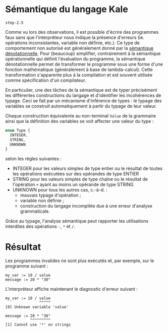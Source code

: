 
# Sémantique du langage Kale

`step-2.5`

Comme vu lors des observations, il est possible d'écrire des programmes faux sans que l'interpréteur nous indique la présence d'erreurs
(ie. opérations inconsistantes, variable non définie, etc.). Ce type de comportement non autorisé est généralement donné
par la [sémantique dénotationnelle](https://en.wikipedia.org/wiki/Denotational_semantics). Pour (beaucoup) simplifier,
contrairement à la sémantique opérationnelle qui définit l'évaluation du programme, la sémantique dénotationnelle permet de
transformer le programme sous une forme d'une fonction mathématique (généralement à base de lambda-calcul). Cette transformation
s'apparente plus à la compilation et est souvent utilisée comme spécification d'un compilateur.  

En particulier, une des tâches de la sémantique est de typer précisément les différentes constructions du langage et
d'identifier les incohérences de typage. Ceci se fait par un mécanisme d'inférence de types : le typage des variables se construit
automatiquement à partir du typage de leur valeur.

Chaque construction équivalente au non-terminal `Value` de la grammaire ainsi que la définition des variables se voit affecter une valeur du type :
```typescript
enum Type {
  INTEGER,
  STRING,
  UNKNOWN
}
```
selon les règles suivantes :
* INTEGER pour les valeurs simples de type entier ou le résultat de toutes les opérations exécutées sur des opérandes de type ENTIER
* STRING  pour les valeurs simples de type chaîne ou le résultat de l'opération `+` ayant au moins un opérande de type STRING
* UNKNOWN pour tous les autres cas, c.-à-d. :
  * mauvais typage d'opération ;
  * variable non définie ;
  * construction du langage incomplète due à une erreur d'analyse grammaticale.

Grâce au typage, l'analyse sémantique peut rapporter les utilisations interdites des opérations `-`, `*` et `/`. 

# Résultat

Les programmes invalides ne sont plus exécutés et, par exemple, sur le programme suivant :
```
my_var := 10 / value
message := 20 * "30"
```

L'interpréteur affiche maintenant le diagnostic d'erreur suivant :
```
my_var := 10 / value
               ^^^^^
[0] Unknown variable 'value'

message := 20 * "30"
           ^^^^^^^^^
[1] Cannot use '*' on strings
```